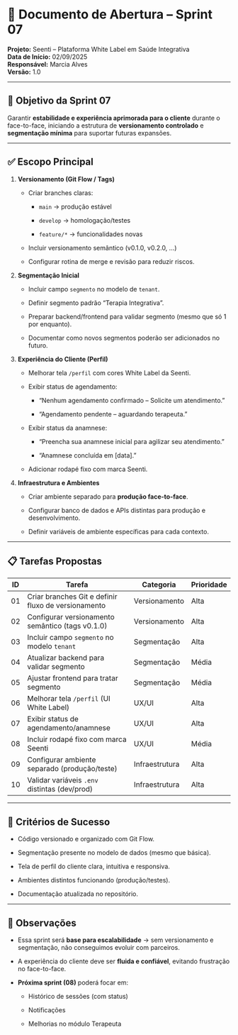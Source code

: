 # **📄 Documento de Abertura – Sprint 07**

**Projeto:** Seenti – Plataforma White Label em Saúde Integrativa  
 **Data de Início:** 02/09/2025  
 **Responsável:** Marcia Alves  
 **Versão:** 1.0

---

## **🎯 Objetivo da Sprint 07**

Garantir **estabilidade e experiência aprimorada para o cliente** durante o face-to-face, iniciando a estrutura de **versionamento controlado** e **segmentação mínima** para suportar futuras expansões.

---

## **✅ Escopo Principal**

1. **Versionamento (Git Flow / Tags)**

   * Criar branches claras:

     * `main` → produção estável

     * `develop` → homologação/testes

     * `feature/*` → funcionalidades novas

   * Incluir versionamento semântico (v0.1.0, v0.2.0, …)

   * Configurar rotina de merge e revisão para reduzir riscos.

2. **Segmentação Inicial**

   * Incluir campo `segmento` no modelo de `tenant`.

   * Definir segmento padrão “Terapia Integrativa”.

   * Preparar backend/frontend para validar segmento (mesmo que só 1 por enquanto).

   * Documentar como novos segmentos poderão ser adicionados no futuro.

3. **Experiência do Cliente (Perfil)**

   * Melhorar tela `/perfil` com cores White Label da Seenti.

   * Exibir status de agendamento:

     * “Nenhum agendamento confirmado – Solicite um atendimento.”

     * “Agendamento pendente – aguardando terapeuta.”

   * Exibir status da anamnese:

     * “Preencha sua anamnese inicial para agilizar seu atendimento.”

     * “Anamnese concluída em \[data\].”

   * Adicionar rodapé fixo com marca Seenti.

4. **Infraestrutura e Ambientes**

   * Criar ambiente separado para **produção face-to-face**.

   * Configurar banco de dados e APIs distintas para produção e desenvolvimento.

   * Definir variáveis de ambiente específicas para cada contexto.

---

## **📋 Tarefas Propostas**

| ID | Tarefa | Categoria | Prioridade |
| ----- | ----- | ----- | ----- |
| 01 | Criar branches Git e definir fluxo de versionamento | Versionamento | Alta |
| 02 | Configurar versionamento semântico (tags v0.1.0) | Versionamento | Alta |
| 03 | Incluir campo `segmento` no modelo `tenant` | Segmentação | Alta |
| 04 | Atualizar backend para validar segmento | Segmentação | Média |
| 05 | Ajustar frontend para tratar segmento | Segmentação | Média |
| 06 | Melhorar tela `/perfil` (UI White Label) | UX/UI | Alta |
| 07 | Exibir status de agendamento/anamnese | UX/UI | Alta |
| 08 | Incluir rodapé fixo com marca Seenti | UX/UI | Média |
| 09 | Configurar ambiente separado (produção/teste) | Infraestrutura | Alta |
| 10 | Validar variáveis `.env` distintas (dev/prod) | Infraestrutura | Alta |

---

## **🚦 Critérios de Sucesso**

* Código versionado e organizado com Git Flow.

* Segmentação presente no modelo de dados (mesmo que básica).

* Tela de perfil do cliente clara, intuitiva e responsiva.

* Ambientes distintos funcionando (produção/testes).

* Documentação atualizada no repositório.

---

## **📌 Observações**

* Essa sprint será **base para escalabilidade** → sem versionamento e segmentação, não conseguimos evoluir com parceiros.

* A experiência do cliente deve ser **fluida e confiável**, evitando frustração no face-to-face.

* **Próxima sprint (08)** poderá focar em:

  * Histórico de sessões (com status)

  * Notificações

  * Melhorias no módulo Terapeuta


